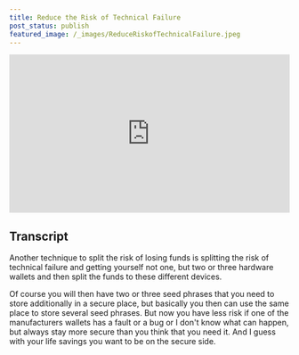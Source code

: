 ```yaml
---
title: Reduce the Risk of Technical Failure
post_status: publish
featured_image: /_images/ReduceRiskofTechnicalFailure.jpeg
---
```


<div style="padding:56.25% 0 0 0;position:relative;"><iframe src="https://player.vimeo.com/video/841146891?badge=0&amp;autopause=0&amp;player_id=0&amp;app_id=58479" frameborder="0" allow="autoplay; fullscreen; picture-in-picture" allowfullscreen style="position:absolute;top:0;left:0;width:100%;height:100%;" title="058 Reduce the Risk of Technical Failure"></iframe></div>

<div style="margin-bottom:30px;"></div>

## Transcript

Another technique to split the risk of losing funds is splitting the risk of technical failure and getting yourself not one, but two or three hardware wallets and then split the funds to these different devices. 

Of course you will then have two or three seed phrases that you need to store additionally in a secure place, but basically you then can use the same place to store several seed phrases. But now you have less risk if one of the manufacturers wallets has a fault or a bug or I don't know what can happen, but always stay more secure than you think that you need it. And I guess with your life savings you want to be on the secure side.

